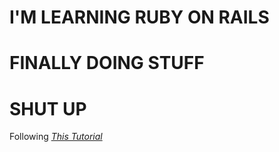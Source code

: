 # I'M LEARNING RUBY ON RAILS
# FINALLY DOING STUFF
# SHUT UP

Following [*This Tutorial*](http://railstutorial.org)